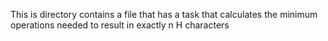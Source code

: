 This is directory contains a file that has a task that calculates the minimum operations needed to result in exactly n H characters
